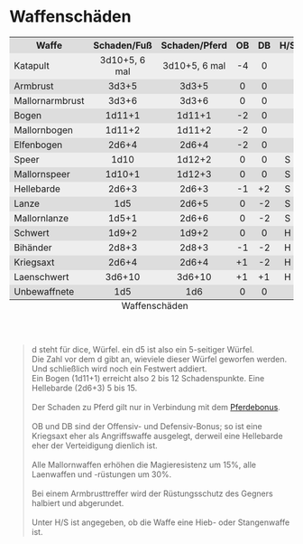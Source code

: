 
<h1>
  Waffenschäden
</h1>
<table cellpadding="3" border="0" cellspacing="1">
  <caption align="bottom">
    Waffenschäden
  </caption>
  <tr bgcolor="#DDDDDD">
    <th>
      Waffe
    </th>
    <th>
      Schaden/Fuß
    </th>
    <th>
      Schaden/Pferd
    </th>
    <th>
      OB
    </th>
    <th>
      DB
    </th>
    <th>
      H/S
    </th>
  </tr>
  <tr bgcolor="#EEEEEE">
    <td>
      Katapult
    </td>
    <td align="center">
      3d10+5, 6 mal
    </td>
    <td align="center">
      3d10+5, 6 mal
    </td>
    <td align="center">
      -4
    </td>
    <td align="center">
      0
    </td>
    <td>
      &nbsp;
    </td>
  </tr>
  <tr bgcolor="#DDDDDD">
    <td>
      Armbrust
    </td>
    <td align="center">
      3d3+5
    </td>
    <td align="center">
      3d3+5
    </td>
    <td align="center">
      0
    </td>
    <td align="center">
      0
    </td>
    <td>
      &nbsp;
    </td>
  </tr>
  <tr bgcolor="#EEEEEE">
    <td>
      Mallornarmbrust
    </td>
    <td align="center">
      3d3+6
    </td>
    <td align="center">
      3d3+6
    </td>
    <td align="center">
      0
    </td>
    <td align="center">
      0
    </td>
    <td>
      &nbsp;
    </td>
  </tr>
  <tr bgcolor="#DDDDDD">
    <td>
      Bogen
    </td>
    <td align="center">
      1d11+1
    </td>
    <td align="center">
      1d11+1
    </td>
    <td align="center">
      -2
    </td>
    <td align="center">
      0
    </td>
    <td>
      &nbsp;
    </td>
  </tr>
  <tr bgcolor="#EEEEEE">
    <td>
      Mallornbogen
    </td>
    <td align="center">
      1d11+2
    </td>
    <td align="center">
      1d11+2
    </td>
    <td align="center">
      -2
    </td>
    <td align="center">
      0
    </td>
    <td>
      &nbsp;
    </td>
  </tr>
  <tr bgcolor="#DDDDDD">
    <td>
      Elfenbogen
    </td>
    <td align="center">
      2d6+4
    </td>
    <td align="center">
      2d6+4
    </td>
    <td align="center">
      -2
    </td>
    <td align="center">
      0
    </td>
    <td>
      &nbsp;
    </td>
  </tr>
  <tr bgcolor="#EEEEEE">
    <td>
      Speer
    </td>
    <td align="center">
      1d10
    </td>
    <td align="center">
      1d12+2
    </td>
    <td align="center">
      0
    </td>
    <td align="center">
      0
    </td>
    <td align="center">
      S
    </td>
  </tr>
  <tr bgcolor="#DDDDDD">
    <td>
      Mallornspeer
    </td>
    <td align="center">
      1d10+1
    </td>
    <td align="center">
      1d12+3
    </td>
    <td align="center">
      0
    </td>
    <td align="center">
      0
    </td>
    <td align="center">
      S
    </td>
  </tr>
  <tr bgcolor="#EEEEEE">
    <td>
      Hellebarde
    </td>
    <td align="center">
      2d6+3
    </td>
    <td align="center">
      2d6+3
    </td>
    <td align="center">
      -1
    </td>
    <td>
      +2
    </td>
    <td align="center">
      S
    </td>
  </tr>
  <tr bgcolor="#DDDDDD">
    <td>
      Lanze
    </td>
    <td align="center">
      1d5
    </td>
    <td align="center">
      2d6+5
    </td>
    <td align="center">
      0
    </td>
    <td align="center">
      -2
    </td>
    <td align="center">
      S
    </td>
  </tr>
  <tr bgcolor="#EEEEEE">
    <td>
      Mallornlanze
    </td>
    <td align="center">
      1d5+1
    </td>
    <td align="center">
      2d6+6
    </td>
    <td align="center">
      0
    </td>
    <td align="center">
      -2
    </td>
    <td align="center">
      S
    </td>
  </tr>
  <tr bgcolor="#DDDDDD">
    <td>
      Schwert
    </td>
    <td align="center">
      1d9+2
    </td>
    <td align="center">
      1d9+2
    </td>
    <td align="center">
      0
    </td>
    <td align="center">
      0
    </td>
    <td align="center">
      H
    </td>
  </tr>
  <tr bgcolor="#EEEEEE">
    <td>
      Bihänder
    </td>
    <td align="center">
      2d8+3
    </td>
    <td align="center">
      2d8+3
    </td>
    <td align="center">
      -1
    </td>
    <td align="center">
      -2
    </td>
    <td align="center">
      H
    </td>
  </tr>
  <tr bgcolor="#DDDDDD">
    <td>
      Kriegsaxt
    </td>
    <td align="center">
      2d6+4
    </td>
    <td align="center">
      2d6+4
    </td>
    <td>
      +1
    </td>
    <td align="center">
      -2
    </td>
    <td align="center">
      H
    </td>
  </tr>
  <tr bgcolor="#EEEEEE">
    <td>
      Laenschwert
    </td>
    <td align="center">
      3d6+10
    </td>
    <td align="center">
      3d6+10
    </td>
    <td>
      +1
    </td>
    <td>
      +1
    </td>
    <td align="center">
      H
    </td>
  </tr>
  <tr bgcolor="#DDDDDD">
    <td>
      Unbewaffnete
    </td>
    <td align="center">
      1d5
    </td>
    <td align="center">
      1d6
    </td>
    <td align="center">
      0
    </td>
    <td align="center">
      0
    </td>
    <td>
      &nbsp;
    </td>
  </tr>
</table>
<br />
<blockquote>
  d steht für dice, Würfel. ein d5 ist also ein 5-seitiger Würfel.<br />
   Die Zahl vor dem d gibt an, wieviele dieser Würfel geworfen
  werden.<br />
   Und schließlich wird noch ein Festwert addiert.<br />
   Ein Bogen (1d11+1) erreicht also 2 bis 12 Schadenspunkte. Eine
  Hellebarde (2d6+3) 5 bis 15.<br />
  <br />
   Der Schaden zu Pferd gilt nur in Verbindung mit dem <a
  href="#Boni">Pferdebonus</a>.<br />
  <br />
   OB und DB sind der Offensiv- und Defensiv-Bonus; so ist eine Kriegsaxt
  eher als Angriffswaffe ausgelegt, derweil eine Hellebarde eher der
  Verteidigung dienlich ist.<br />
  <br />
   Alle Mallornwaffen erhöhen die Magieresistenz um 15%, alle Laenwaffen
  und -rüstungen um 30%.<br />
  <br />
   Bei einem Armbrusttreffer wird der Rüstungsschutz des Gegners halbiert
  und abgerundet.<br />
  <br />
   Unter H/S ist angegeben, ob die Waffe eine Hieb- oder Stangenwaffe ist.
</blockquote>

